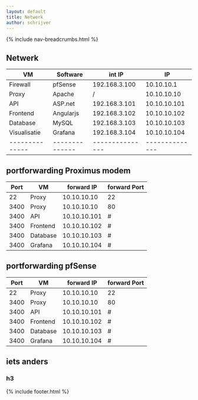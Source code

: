 ```yaml
---
layout: default
title: Netwerk
author: schrijver
---
```


{% include nav-breadcrumbs.html %}

## Netwerk

| VM           | Software     | int IP        | IP           |
|--------------|--------------|---------------|--------------|
| Firewall     | pfSense      | 192.168.3.100 | 10.10.10.1   |
| Proxy        | Apache       | /             | 10.10.10.10  |
| API          | ASP.net      | 192.168.3.101 | 10.10.10.101 |
| Frontend     | Angularjs    | 192.168.3.102 | 10.10.10.102 |
| Database     | MySQL        | 192.168.3.103 | 10.10.10.103 |
| Visualisatie | Grafana      | 192.168.3.104 | 10.10.10.104 |
|--------------|--------------|---------------|--------------|


 ## portforwarding Proximus modem

 | Port | VM        | forward IP     | forward Port |
 |------|-----------|----------------|--------------|
 | 22   | Proxy     | 10.10.10.10    | 22           |
 | 3400 | Proxy     | 10.10.10.10    | 80           |
 | 3400 | API       | 10.10.10.101   | #            |
 | 3400 | Frontend  | 10.10.10.102   | #            |
 | 3400 | Database  | 10.10.10.103   | #            |
 | 3400 | Grafana   | 10.10.10.104   | #            |


 ## portforwarding pfSense

 | Port | VM        | forward IP     | forward Port |
 |------|-----------|----------------|--------------|
 | 22   | Proxy     | 10.10.10.10    | 22           |
 | 3400 | Proxy     | 10.10.10.10    | 80           |
 | 3400 | API       | 10.10.10.101   | #            |
 | 3400 | Frontend  | 10.10.10.102   | #            |
 | 3400 | Database  | 10.10.10.103   | #            |
 | 3400 | Grafana   | 10.10.10.104   | #            |


## iets anders
### h3


{% include footer.html %}
